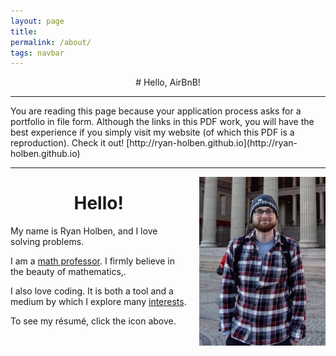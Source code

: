 ```yaml
---
layout: page
title:
permalink: /about/
tags: navbar
---
```


<div align="center"># Hello, AirBnB!</div>
<hr>
You are reading this page because your application process asks for a portfolio in file form.  Although the links in this PDF work, you will have the best experience if you simply visit my website (of which this PDF is a reproduction).  Check it out!  [<i class="fa fa-link" aria-hidden="true"></i>http://ryan-holben.github.io](http://ryan-holben.github.io)
<hr>

<img src="/assets/img/portrait.jpg" style="float:right; width:40%; height:40%; padding: 0px 0px 10px 20px;" title="Exploring Oslo, Norway!">
<center><h1>Hello!</h1></center></p>

My name is Ryan Holben, and I love solving problems.

I am a [math professor](http://www.furman.edu/academics/mathematics/meet-our-faculty/Pages/Ryan-Holben.aspx).  I firmly believe in the beauty of mathematics,.

I also love coding.  It is both a tool and a medium by which I explore many [interests](/coding/).

To see my résumé, click the <span class ="social-resume"><a class="fa fa-file-pdf-o" href="/assets/pdf/Resume.pdf" title="Résumé"></a></span> icon above.
